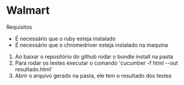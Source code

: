 # Walmart

Requisitos
- É necessário que o ruby esteja instalado
- É necessário que o chromedriver esteja instalado na maquina

1. Ao baixar o repositório do github rodar o bundle install na pasta
2. Para rodar os testes executar o comando 'cucumber -f html --out resultado.html'
3. Abrir o arquivo gerado na pasta, ele tem o resultado dos testes
